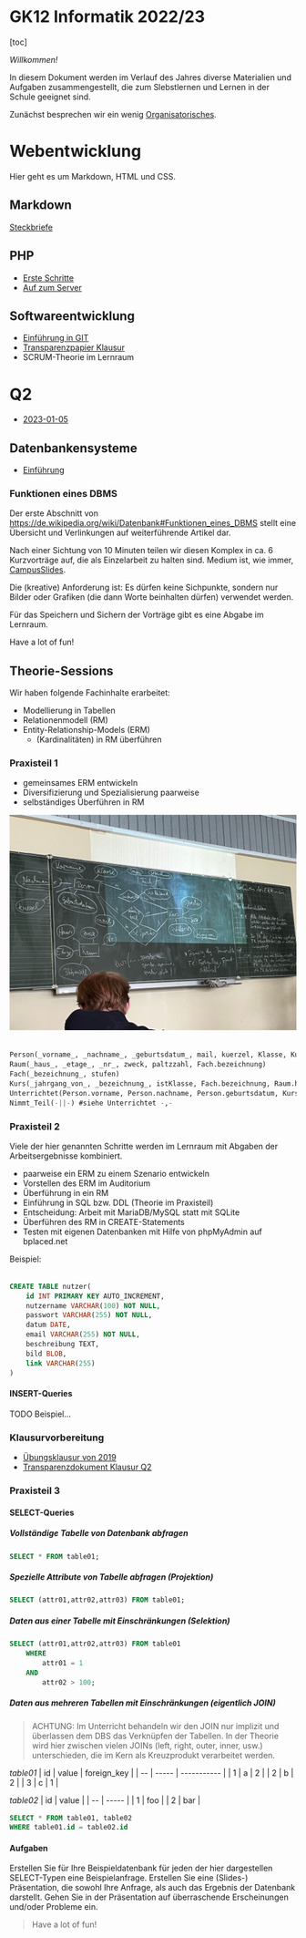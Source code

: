 GK12 Informatik 2022/23
=======================

[toc]

*Willkommen!*

In diesem Dokument werden im Verlauf des Jahres diverse Materialien und Aufgaben zusammengestellt, die zum Slebstlernen und Lernen in der Schule geeignet sind.

Zunächst besprechen wir ein wenig [Organisatorisches](01_intro-orga.slides.md).

# Webentwicklung

Hier geht es um Markdown, HTML und CSS.

## Markdown

[Steckbriefe](./steckbriefe.md)

## PHP

- [Erste Schritte](02_erste_schritte.md)
- [Auf zum Server](02_client-server.slides.md)

## Softwareentwicklung

- [Einführung in GIT](03_git_einführung.md)
- [Transparenzpapier Klausur](04_transparenzpapier_klausur.md)
- SCRUM-Theorie im Lernraum

# Q2

- [2023-01-05](./05_projektplanung_product-backlog.md)

## Datenbankensysteme

- [Einführung](06_Einführung_DBMS.md)

### Funktionen eines DBMS

Der erste Abschnitt von https://de.wikipedia.org/wiki/Datenbank#Funktionen_eines_DBMS stellt eine Übersicht und Verlinkungen auf weiterführende Artikel dar.

Nach einer Sichtung von 10 Minuten teilen wir diesen Komplex in ca. 6 Kurzvorträge auf, die als Einzelarbeit zu halten sind. Medium ist, wie immer, [CampusSlides](https://docs.gcm.schule/slides/).

Die (kreative) Anforderung ist: Es dürfen keine Sichpunkte, sondern nur Bilder oder Grafiken (die dann Worte beinhalten dürfen) verwendet werden.

Für das Speichern und Sichern der Vorträge gibt es eine Abgabe im Lernraum.

Have a lot of fun!

## Theorie-Sessions

Wir haben folgende Fachinhalte erarbeitet:

- Modellierung in Tabellen
- Relationenmodell (RM)
- Entity-Relationship-Models (ERM)
    - (Kardinalitäten) in RM überführen

### Praxisteil 1

- gemeinsames ERM entwickeln
- Diversifizierung und Spezialisierung paarweise
- selbständiges Überführen in RM

![Tafelbild](ERM_Schule_Tafelbild.jpeg)

~~~SQL

Person(_vorname_, _nachname_, _geburtsdatum_, mail, kuerzel, Klasse, Kursjahrgang)
Raum(_haus_, _etage_, _nr_, zweck, paltzzahl, Fach.bezeichnung)
Fach(_bezeichnung_, stufen)
Kurs(_jahrgang_von_, _bezeichnung_, istKlasse, Fach.bezeichnung, Raum.haus, Raum.etage, Raum.nr)
Unterrichtet(Person.vorname, Person.nachname, Person.geburtsdatum, Kurs.bezeichnung, Kurs.jahrgang_von)
Nimmt_Teil(-||-) #siehe Unterrichtet -,-

~~~

### Praxisteil 2

Viele der hier genannten Schritte werden im Lernraum mit Abgaben der Arbeitsergebnisse kombiniert.

- paarweise ein ERM zu einem Szenario entwickeln
- Vorstellen des ERM im Auditorium
- Überführung in ein RM
- Einführung in SQL bzw. DDL (Theorie im Praxisteil)
- Entscheidung: Arbeit mit MariaDB/MySQL statt mit SQLite
- Überführen des RM in CREATE-Statements
- Testen mit eigenen Datenbanken mit Hilfe von phpMyAdmin auf bplaced.net

Beispiel:

~~~SQL

CREATE TABLE nutzer(
	id INT PRIMARY KEY AUTO_INCREMENT, 
	nutzername VARCHAR(100) NOT NULL, 
	passwort VARCHAR(255) NOT NULL, 
	datum DATE, 
	email VARCHAR(255) NOT NULL, 
	beschreibung TEXT, 
	bild BLOB, 
	link VARCHAR(255)
)

~~~

#### INSERT-Queries

TODO Beispiel...

### Klausurvorbereitung

* [Übungsklausur von 2019](07_Klausurvorbereitung_Modelle_SQL.md)
* [Transparenzdokument Klausur Q2](08_transparenzdokument_Klausur_Q2.md)

### Praxisteil 3

#### SELECT-Queries

##### Vollständige Tabelle von Datenbank abfragen 

~~~SQL
SELECT * FROM table01;
~~~

##### Spezielle Attribute von Tabelle abfragen (Projektion)

~~~SQL
SELECT (attr01,attr02,attr03) FROM table01;
~~~

##### Daten aus einer Tabelle mit Einschränkungen (Selektion)

~~~SQL
SELECT (attr01,attr02,attr03) FROM table01 
    WHERE
        attr01 = 1
    AND
        attr02 > 100;
~~~

##### Daten aus mehreren Tabellen mit Einschränkungen (eigentlich JOIN)

> ACHTUNG: Im Unterricht behandeln wir den JOIN nur implizit und überlassen dem DBS das Verknüpfen der Tabellen. In der Theorie wird hier zwischen vielen JOINs (left, right, outer, inner, usw.) unterschieden, die im Kern als Kreuzprodukt verarbeitet werden.

*table01*
| id | value | foreign_key |
| -- | ----- | ----------- |
| 1  | a     | 2           |
| 2  | b     | 2           |
| 3  | c     | 1           |

*table02*
| id | value |
| -- | ----- |
| 1  | foo     |
| 2  | bar     |



~~~SQL
SELECT * FROM table01, table02
WHERE table01.id = table02.id
~~~

#### Aufgaben

Erstellen Sie für Ihre Beispieldatenbank für jeden der hier dargestellen SELECT-Typen eine Beispielanfrage. Erstellen Sie eine (Slides-) Präsentation, die sowohl Ihre Anfrage, als auch das Ergebnis der Datenbank darstellt. Gehen Sie in der Präsentation auf überraschende Erscheinungen und/oder Probleme ein.

> Have a lot of fun!
